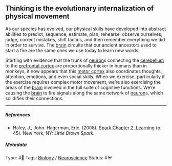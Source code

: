 ## Thinking is the evolutionary internalization of physical movement

As our species has evolved, our physical skills have developed into abstract abilities to predict, sequence, estimate, plan, rehearse, observe ourselves, judge, correct mistakes, shift tactics, and then remember everything we did in order to survive. The [brain](Brain.md) circuits that our ancient ancestors used to start a fire are the same ones we use today to learn new words.

Starting with evidence that the trunk of [neuron](Neuron.md)s connecting the [cerebellum](Cerebellum.md) to the [prefrontal cortex](Prefrontal%20cortex.md) are proportionally thicker in humans than in monkeys, it now appears that this [motor cortex]() also coordinates thoughts, attention, emotions, and even social skills. When we exercise, particularly if the exercise requires complex motor movement, we’re also exercising the areas of the [brain](Brain.md) involved in the full suite of cognitive functions. We’re causing the [brain](Brain.md) to fire signals along the same network of [neuron](Neuron.md)s, which solidifies their connections.

---

##### References

* Haley, J., John. Hagerman, Eric. (2008). [Spark Chapter 2. Learning](Spark%20Chapter%202.%20Learning.md)  (p. 45). New York, NY: *Little Brown Spark*.

##### Metadata

Type: #🔴 
Tags: [Biology]() / [Neuroscience](Neuroscience.md) 
Status: #☀️ 
